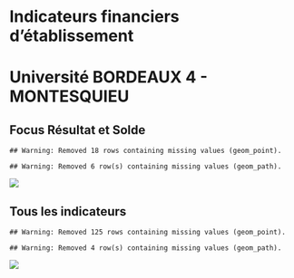 Indicateurs financiers d’établissement
================

# Université BORDEAUX 4 - MONTESQUIEU

## Focus Résultat et Solde

    ## Warning: Removed 18 rows containing missing values (geom_point).

    ## Warning: Removed 6 row(s) containing missing values (geom_path).

![](/home/julien/repo/cpesr/RFC/Finances/Etablissements/université_bordeaux_4___montesquieu_files/figure-gfm/etab.focus-1.png)<!-- -->

## Tous les indicateurs

    ## Warning: Removed 125 rows containing missing values (geom_point).

    ## Warning: Removed 4 row(s) containing missing values (geom_path).

![](/home/julien/repo/cpesr/RFC/Finances/Etablissements/université_bordeaux_4___montesquieu_files/figure-gfm/etab-1.png)<!-- -->
